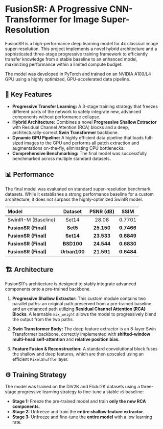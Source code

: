 # FusionSR: A Progressive CNN-Transformer for Image Super-Resolution

FusionSR is a high-performance deep learning model for 4x classical image super-resolution. This project implements a novel hybrid architecture and a sophisticated three-stage progressive training framework to efficiently transfer knowledge from a stable baseline to an enhanced model, maximizing performance within a limited compute budget.

The model was developed in PyTorch and trained on an NVIDIA A100/L4 GPU using a highly optimized, GPU-accelerated data pipeline.

## 🚀 Key Features

* **Progressive Transfer Learning:** A 3-stage training strategy that freezes different parts of the network to safely integrate new, advanced components without performance collapse.
* **Hybrid Architecture:** Combines a novel **Progressive Shallow Extractor** with Residual Channel Attention (RCA) blocks and a deep, architecturally-correct **Swin Transformer** backbone.
* **Dynamic GPU Pipeline:** A highly efficient data pipeline that loads full-sized images to the GPU and performs all patch extraction and augmentations on-the-fly, eliminating CPU bottlenecks.
* **Comprehensive Benchmarking:** The final model was successfully benchmarked across multiple standard datasets.

## 📊 Performance

The final model was evaluated on standard super-resolution benchmark datasets. While it establishes a strong performance baseline for a custom architecture, it does not surpass the highly-optimized SwinIR model.

| Model               | Dataset   | PSNR (dB) |  SSIM  |
| :------------------ | :-------: | :-------: | :----: |
| SwinIR-M (Baseline) |   Set14   |   28.08   | 0.7701 |
| **FusionSR (Final)**| **Set5** | **25.150**| **0.7466** |
| **FusionSR (Final)**| **Set14** | **23.533**| **0.6849** |
| **FusionSR (Final)**| **BSD100**| **24.544**| **0.6830** |
| **FusionSR (Final)**|**Urban100**| **21.591**| **0.6484** |

## 🏗️ Architecture

FusionSR's architecture is designed to stably integrate advanced components onto a pre-trained backbone.

1.  **Progressive Shallow Extractor:** This custom module contains two parallel paths: an original path preserved from a pre-trained baseline and an enhanced path utilizing **Residual Channel Attention (RCA) Blocks**. A learnable `mix_weight` allows the model to progressively blend the output from the two paths.

2.  **Swin Transformer Body:** The deep feature extractor is an 8-layer Swin Transformer backbone, correctly implemented with **shifted-window multi-head self-attention** and **relative position bias**.

3.  **Feature Fusion & Reconstruction:** A standard convolutional block fuses the shallow and deep features, which are then upscaled using an efficient `PixelShuffle` layer.

## ⚙️ Training Strategy

The model was trained on the DIV2K and Flickr2K datasets using a three-stage progressive learning strategy to fine-tune a stable `v5` baseline:

* **Stage 1:** Freeze the pre-trained model and train **only the new RCA components**.
* **Stage 2:** Unfreeze and train the **entire shallow feature extractor**.
* **Stage 3:** Unfreeze and fine-tune the **entire model** with a low learning rate.
